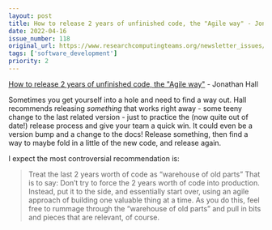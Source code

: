 ```yaml
---
layout: post
title: How to release 2 years of unfinished code, the "Agile way" - Jonathan Hall
date: 2022-04-16
issue_number: 118
original_url: https://www.researchcomputingteams.org/newsletter_issues/0118
tags: ['software_development']
priority: 2
---
```


<!-- markdownlint-disable MD033 -->
<!-- markdownlint-disable MD041 -->
<!-- markdownlint-disable MD049 -->

[How to release 2 years of unfinished code, the "Agile way"](https://jhall.io/archive/2022/04/03/how-to-release-2-years-of-unfinished-code-the-agile-way/) - Jonathan Hall

Sometimes you get yourself into a hole and need to find a way out.  Hall recommends releasing *something* that works right away - some teeny change to the last related version - just to practice the (now quite out of date!) release process and give your team a quick win.  It could even be a version bump and a change to the docs!  Release something, then find a way to maybe fold in a little of the new code, and release again.

I expect the most controversial recommendation is:

> Treat the last 2 years worth of code as “warehouse of old parts”
> That is to say: Don’t try to force the 2 years worth of code into production. Instead, put it to the side, and essentially start over, using an agile approach of building one valuable thing at a time. As you do this, feel free to rummage through the “warehouse of old parts” and pull in bits and pieces that are relevant, of course.
